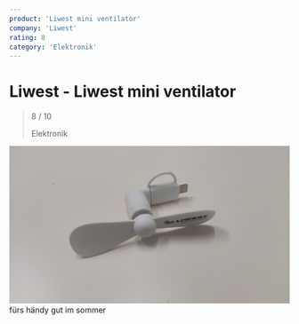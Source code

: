 ```yaml
---
product: 'Liwest mini ventilator'
company: 'Liwest'
rating: 8
category: 'Elektronik'
---
```


# Liwest - Liwest mini ventilator
>
> 8 / 10
>
> Elektronik

![Liwest mini ventilator](./assets/liwest-liwest-mini-ventilator-7b0d05c1-470d-48e3-88f7-287bb7caa4b5.jpg)
fürs händy gut im sommer
